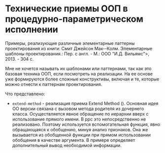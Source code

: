 # Технические приемы ООП в процедурно-параметрическом исполнении

Примеры, реализующие различные элементарные паттерны проектирования из книги:
Смит Джейсон Мак--Колм. Элементарные шаблоны проектирования.: Пер. с англ. - М.: ООО "И.Д. Вильямс">, 2013. - 304 с.

Мне не хочется называть их шаблонами или паттернами, так как это базовая техника ООП, если посмотреть на реализации. На ее основе уже формируются более сложные конструктивы, включая и те, которые можно отнести к паттернам проектирования.

Что представлено:

- `extend-method` - реализация приема Extend Method (). Основная идея ОО версии связана с вызовом метода родителя из дочернего класса. Осуществляется явное обращение по иерархии вверх с использование прямого имени. В ppc это непосредственно не реализовано. Поэтому используется вспомогательная функция, явно обращающаяся к обобщению, минуя анализ признаков. Она же вызывается из обобщенной функции при прямом использовании обобщения в качестве аргумента. В примере определяет дополнительный вывод необходимой информации.

